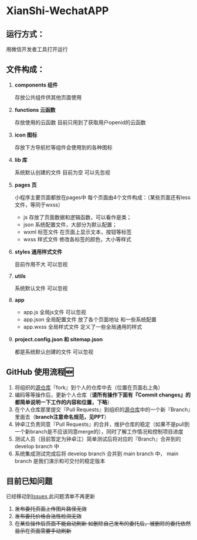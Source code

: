 # XianShi-WechatAPP

## 运行方式：

用微信开发者工具打开运行

## 文件构成：

1. **components 组件** 

   存放公共组件供其他页面使用
  
2. **functions 云函数** 
  
   存放使用的云函数 目前只用到了获取用户openid的云函数
  
3. **icon 图标** 
  
   存放下方导航栏等组件会使用到的各种图标 
   
4. **lib 库**
   
   系统默认创建的文件 目前为空 可以先忽视
   
5. **pages 页**
  
   小程序主要页面都放在pages中 每个页面由4个文件构成：（某些页面还有less文件，等同于wxss）
   - js 存放了页面数据和逻辑函数，可以看作是类；
   - json 系统配置文件，大部分为默认配置；
   - wxml 标签文件 在页面上显示文本，按钮等标签
   - wxss 样式文件 修改各标签的颜色，大小等样式
   
6. **styles 通用样式文件**
  
   目前作用不大 可以忽视
   
7. **utils**
    
   系统默认文件 可以忽视
    
8. **app**
   
   - app.js 全局js文件 可以忽视
   - app.json 全局配置文件 放了各个页面地址 和一些系统配置
   - app.wxss 全局样式文件 定义了一些全局通用的样式
   
9. **project.config.json 和 sitemap.json**
   
   都是系统默认创建的文件 可以忽视
   
## GitHub 使用流程:new:

1. 将组织的[源仓库](https://github.com/XianShi-APP/XianShi-WechatAPP)『fork』到个人的仓库中去（位置在页面右上角）
2. 编码等等操作后，更新个人仓库（**请所有操作下面有『Commit changes』的都简单说明一下工作的内容和位置，下略**）
3. 在个人仓库那里提交『Pull Requests』到组织的[源仓库](https://github.com/XianShi-APP/XianShi-WechatAPP)中的一个新『Branch』里面去（**branch注意命名规范，见PPT**）
4. 钟卓江负责同意『Pull Requests』的合并，维护仓库的稳定（如果不是pull到一个新branch是不应该同意merge的），同时了解工作情况和控制项目进度
5. 测试人员（目前暂定为钟卓江）简单测试后将对应的『Branch』合并到的 develop branch 中
6. 系统集成测试完成后将 develop branch 合并到 main branch 中， main branch 是我们演示和可交付的稳定版本


    
## 目前已知问题

已经移动到[Issues](https://github.com/XianShi-APP/XianShi-WechatAPP/issues),此问题清单不再更新

1. ~~发布委托页面上传图片路径无效~~
2. ~~发布委托价格合法性检测无效~~
3. ~~在某些操作后页面不能自动刷新 如删除自己发布的委托后，被删除的委托依然显示在页面需要手动刷新~~
